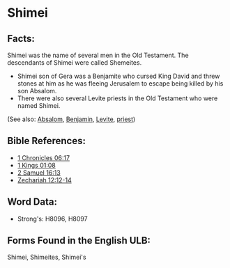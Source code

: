 # Shimei

## Facts:

Shimei was the name of several men in the Old Testament. The descendants of Shimei were called Shemeites.

* Shimei son of Gera was a Benjamite who cursed King David and threw stones at him as he was fleeing Jerusalem to escape being killed by his son Absalom.
* There were also several Levite priests in the Old Testament who were named Shimei.

(See also: [Absalom](../names/absalom.md), [Benjamin](../names/benjamin.md), [Levite](../names/levite.md), [priest](../kt/priest.md))

## Bible References:

* [1 Chronicles 06:17](rc://en/tn/help/1ch/06/17)
* [1 Kings 01:08](rc://en/tn/help/1ki/01/08)
* [2 Samuel 16:13](rc://en/tn/help/2sa/16/13)
* [Zechariah 12:12-14](rc://en/tn/help/zec/12/12)

## Word Data:

* Strong's: H8096, H8097

## Forms Found in the English ULB:

Shimei, Shimeites, Shimei's
